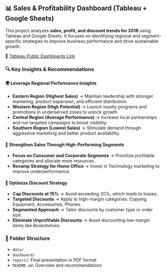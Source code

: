 ## 📊 Sales & Profitability Dashboard (Tableau + Google Sheets)

This project analyzes **sales, profit, and discount trends for 2018** using Tableau and Google Sheets. It focuses on identifying regional and segment-specific strategies to improve business performance and drive sustainable growth.

🔗 [Tableau Public Dashboards Link](https://public.tableau.com/views/Unicorn_17349488408200/AnalysisofKeyUnicornMetrics?:language=en-US&:sid=&:redirect=auth&:display_count=n&:origin=viz_share_link)

### 🔍 Key Insights & Recommendations

#### 🌍 Leverage Regional Performance Insights

* **Eastern Region (Highest Sales)**
  → Maintain leadership with stronger marketing, product expansion, and efficient distribution.
* **Western Region (High Potential)**
  → Launch loyalty programs and promotions in underserved zones to unlock growth.
* **Central Region (Average Performance)**
  → Increase local partnerships and run targeted campaigns to boost visibility.
* **Southern Region (Lowest Sales)**
  → Stimulate demand through aggressive marketing and better product availability.

#### 🛙 Strengthen Sales Through High-Performing Segments

* **Focus on Consumer and Corporate Segments**
  → Prioritize profitable categories and allocate more resources.
* **Revamp Strategy for Home Office**
  → Invest in Technology marketing to improve underperformance.

#### 💸 Optimize Discount Strategy

* **Cap Discounts at 15%**
  → Avoid exceeding 20%, which leads to losses.
* **Targeted Discounts**
  → Apply to high-margin categories: Copying Equipment, Accessories, Phones.
* **Segmented Approach**
  → Tailor discounts by customer type or order size.
* **Eliminate Unprofitable Discounts**
  → Avoid discounting low-margin items like Bookshelves.

### 📁 Folder Structure

* `data/`
* `dashboard/`
* `report/`: Final presentation in PDF format
* `README.md`: Overview and recommendations
